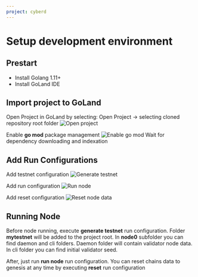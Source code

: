 ```yaml
---
project: cyberd
---
```

# Setup development environment

## Prestart
* Install Golang 1.11+
* Install GoLand IDE

## Import project to GoLand
Open Project in GoLand by selecting: Open Project -> selecting cloned repository root folder
![Open project](https://ipfs.io/ipfs/QmYQxSKzQkkpCofuHmbJZqYoTo4cuvHQuUNYkJRBKgSduL)

Enable **go mod** package management
![Enable go mod](https://ipfs.io/ipfs/Qmaz3o7LjAG9bNhE8VkHSUokM8EqgfcVXT9R5qB3XxLZSe)
Wait for dependency downloading and indexation

## Add Run Configurations
Add testnet configuration
![Generate testnet](https://ipfs.io/ipfs/QmVbNBnFAwiPELL41iKh9MNDR2uywcFby6qtP5cYHc3Jvv)

Add run configuration
![Run node](https://ipfs.io/ipfs/QmUuPDbwYJpdibQRt8yGbqFiseoyMZf99DT8ULjt8YwDNh)

Add reset configuration
![Reset node data](https://ipfs.io/ipfs/Qmdp5MnbqCh38Su8eiBSr6ZVYPVL9hg8ap6hTFGJPYwd22)

## Running Node

Before node running, execute **generate testnet** run configuration.
Folder **mytestnet** will be added to the project root.
In **node0** subfolder you can find daemon and cli folders.
Daemon folder will contain validator node data.
In cli folder you can find initial validator seed.

After, just run **run node** run configuration.
You can reset chains data to genesis at any time by executing **reset** run configuration
